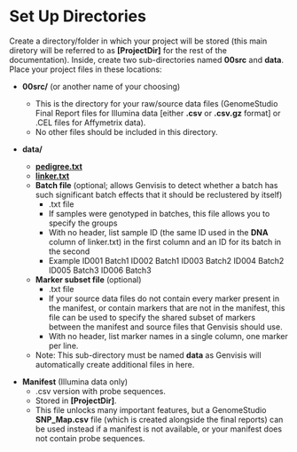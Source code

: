 # Set Up Directories

Create a directory/folder in which your project will be stored (this main diretory will be referred to as **[ProjectDir]** for the rest of the documentation). Inside, create two sub-directories named **00src** and **data**.
Place your project files in these locations:

- **00src/** (or another name of your choosing)
    - This is the directory for your raw/source data files (GenomeStudio Final Report files for Illumina data [either **.csv** or **.csv.gz** format] or .CEL files for Affymetrix data).
    - No other files should be included in this directory.
- **data/**
    - **[pedigree.txt](../#/documentation/GetStarted--set-up-pedigree-and-linker)**
    - **[linker.txt ](../#/documentation/GetStarted--set-up-pedigree-and-linker)**
    - **Batch file** (optional; allows Genvisis to detect whether a batch has such significant batch effects that it should be reclustered by itself)
        - .txt file
        - If samples were genotyped in batches, this file allows you to specify the groups
        - With no header, list sample ID (the same ID used in the **DNA** column of linker.txt) in the first column and an ID for its batch in the second
        - Example
                ID001 Batch1
                ID002 Batch1
                ID003 Batch2
                ID004 Batch2
                ID005 Batch3
                ID006 Batch3

    * **Marker subset file** (optional)
        * .txt file
        * If your source data files do not contain every marker present in the manifest, or contain markers that are not in
    the manifest, this file can be used to specify the shared subset of markers between the manifest and source files that Genvisis should use.
        * With no header, list marker names in a single column, one marker per line.
    * Note: This sub-directory must be named **data** as Genvisis will automatically create additional files in here.
* **Manifest** (Illumina data only)
    * .csv version with probe sequences.
    * Stored in **[ProjectDir]**.
    * This file unlocks many important features, but a GenomeStudio **SNP_Map.csv** file (which is created alongside the final reports) can be used instead if a manifest is not available, or your manifest does not contain probe sequences.
